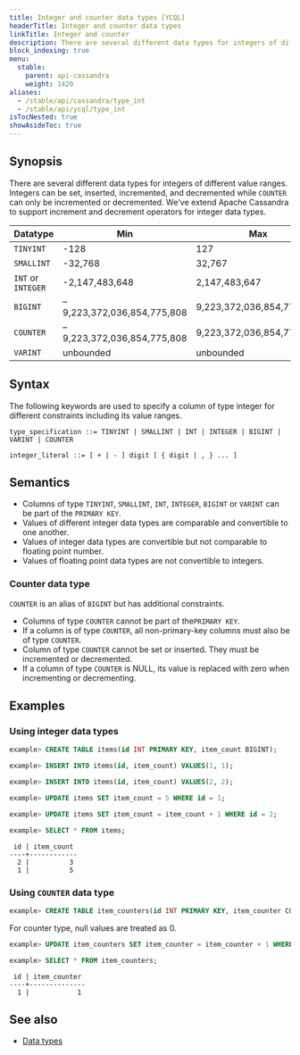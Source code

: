 ```yaml
---
title: Integer and counter data types [YCQL]
headerTitle: Integer and counter data types
linkTitle: Integer and counter
description: There are several different data types for integers of different value ranges. Integers can be set, inserted, incremented, and decremented.
block_indexing: true
menu:
  stable:
    parent: api-cassandra
    weight: 1420
aliases:
  - /stable/api/cassandra/type_int
  - /stable/api/ycql/type_int
isTocNested: true
showAsideToc: true
---
```


## Synopsis

There are several different data types for integers of different value ranges. Integers can be set, inserted, incremented, and decremented while `COUNTER` can only be incremented or decremented. We've extend Apache Cassandra to support increment and decrement operators for integer data types.

Datatype | Min | Max |
---------|-----|-----|
`TINYINT` | -128 | 127 |
`SMALLINT` | -32,768 | 32,767 |
`INT` or `INTEGER` | -2,147,483,648 | 2,147,483,647 |
`BIGINT` | –9,223,372,036,854,775,808 | 9,223,372,036,854,775,807 |
`COUNTER` | –9,223,372,036,854,775,808 | 9,223,372,036,854,775,807 |
`VARINT` | unbounded | unbounded |

## Syntax

The following keywords are used to specify a column of type integer for different constraints including its value ranges.

```
type_specification ::= TINYINT | SMALLINT | INT | INTEGER | BIGINT | VARINT | COUNTER

integer_literal ::= [ + | - ] digit [ { digit | , } ... ]
```

## Semantics

- Columns of type `TINYINT`, `SMALLINT`, `INT`, `INTEGER`, `BIGINT` or `VARINT` can be part of the `PRIMARY KEY`.
- Values of different integer data types are comparable and convertible to one another.
- Values of integer data types are convertible but not comparable to floating point number.
- Values of floating point data types are not convertible to integers.

### Counter data type

`COUNTER` is an alias of `BIGINT` but has additional constraints.

- Columns of type `COUNTER` cannot be part of the`PRIMARY KEY`.
- If a column is of type `COUNTER`, all non-primary-key columns must also be of type `COUNTER`.
- Column of type `COUNTER` cannot be set or inserted. They must be incremented or decremented.
- If a column of type `COUNTER` is NULL, its value is replaced with zero when incrementing or decrementing.

## Examples

### Using integer data types

```sql
example> CREATE TABLE items(id INT PRIMARY KEY, item_count BIGINT);
```

```sql
example> INSERT INTO items(id, item_count) VALUES(1, 1);
```

```sql
example> INSERT INTO items(id, item_count) VALUES(2, 2);
```

```sql
example> UPDATE items SET item_count = 5 WHERE id = 1;
```

```sql
example> UPDATE items SET item_count = item_count + 1 WHERE id = 2;
```

```sql
example> SELECT * FROM items;
```

```
 id | item_count
----+------------
  2 |          3
  1 |          5
```

### Using `COUNTER` data type

```sql
example> CREATE TABLE item_counters(id INT PRIMARY KEY, item_counter COUNTER);
```

For counter type, null values are treated as 0.

```sql
example> UPDATE item_counters SET item_counter = item_counter + 1 WHERE id = 1;
```

```sql
example> SELECT * FROM item_counters;
```

```
 id | item_counter
----+--------------
  1 |            1
```

## See also

- [Data types](..#data-types)
